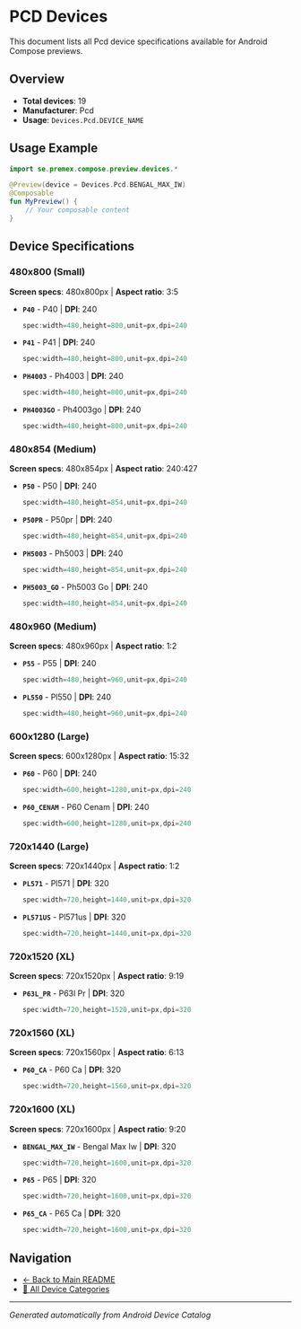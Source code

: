 # PCD Devices

This document lists all Pcd device specifications available for Android Compose previews.

## Overview

- **Total devices**: 19
- **Manufacturer**: Pcd
- **Usage**: `Devices.Pcd.DEVICE_NAME`

## Usage Example

```kotlin
import se.premex.compose.preview.devices.*

@Preview(device = Devices.Pcd.BENGAL_MAX_IW)
@Composable
fun MyPreview() {
    // Your composable content
}
```

## Device Specifications

### 480x800 (Small)

**Screen specs**: 480x800px | **Aspect ratio**: 3:5

- **`P40`** - P40 | **DPI**: 240
  ```kotlin
  spec:width=480,height=800,unit=px,dpi=240
  ```

- **`P41`** - P41 | **DPI**: 240
  ```kotlin
  spec:width=480,height=800,unit=px,dpi=240
  ```

- **`PH4003`** - Ph4003 | **DPI**: 240
  ```kotlin
  spec:width=480,height=800,unit=px,dpi=240
  ```

- **`PH4003GO`** - Ph4003go | **DPI**: 240
  ```kotlin
  spec:width=480,height=800,unit=px,dpi=240
  ```

### 480x854 (Medium)

**Screen specs**: 480x854px | **Aspect ratio**: 240:427

- **`P50`** - P50 | **DPI**: 240
  ```kotlin
  spec:width=480,height=854,unit=px,dpi=240
  ```

- **`P50PR`** - P50pr | **DPI**: 240
  ```kotlin
  spec:width=480,height=854,unit=px,dpi=240
  ```

- **`PH5003`** - Ph5003 | **DPI**: 240
  ```kotlin
  spec:width=480,height=854,unit=px,dpi=240
  ```

- **`PH5003_GO`** - Ph5003 Go | **DPI**: 240
  ```kotlin
  spec:width=480,height=854,unit=px,dpi=240
  ```

### 480x960 (Medium)

**Screen specs**: 480x960px | **Aspect ratio**: 1:2

- **`P55`** - P55 | **DPI**: 240
  ```kotlin
  spec:width=480,height=960,unit=px,dpi=240
  ```

- **`PL550`** - Pl550 | **DPI**: 240
  ```kotlin
  spec:width=480,height=960,unit=px,dpi=240
  ```

### 600x1280 (Large)

**Screen specs**: 600x1280px | **Aspect ratio**: 15:32

- **`P60`** - P60 | **DPI**: 240
  ```kotlin
  spec:width=600,height=1280,unit=px,dpi=240
  ```

- **`P60_CENAM`** - P60 Cenam | **DPI**: 240
  ```kotlin
  spec:width=600,height=1280,unit=px,dpi=240
  ```

### 720x1440 (Large)

**Screen specs**: 720x1440px | **Aspect ratio**: 1:2

- **`PL571`** - Pl571 | **DPI**: 320
  ```kotlin
  spec:width=720,height=1440,unit=px,dpi=320
  ```

- **`PL571US`** - Pl571us | **DPI**: 320
  ```kotlin
  spec:width=720,height=1440,unit=px,dpi=320
  ```

### 720x1520 (XL)

**Screen specs**: 720x1520px | **Aspect ratio**: 9:19

- **`P63L_PR`** - P63l Pr | **DPI**: 320
  ```kotlin
  spec:width=720,height=1520,unit=px,dpi=320
  ```

### 720x1560 (XL)

**Screen specs**: 720x1560px | **Aspect ratio**: 6:13

- **`P60_CA`** - P60 Ca | **DPI**: 320
  ```kotlin
  spec:width=720,height=1560,unit=px,dpi=320
  ```

### 720x1600 (XL)

**Screen specs**: 720x1600px | **Aspect ratio**: 9:20

- **`BENGAL_MAX_IW`** - Bengal Max Iw | **DPI**: 320
  ```kotlin
  spec:width=720,height=1600,unit=px,dpi=320
  ```

- **`P65`** - P65 | **DPI**: 320
  ```kotlin
  spec:width=720,height=1600,unit=px,dpi=320
  ```

- **`P65_CA`** - P65 Ca | **DPI**: 320
  ```kotlin
  spec:width=720,height=1600,unit=px,dpi=320
  ```

## Navigation

- [← Back to Main README](../../README.md)
- [📱 All Device Categories](../README.md)

---
*Generated automatically from Android Device Catalog*
